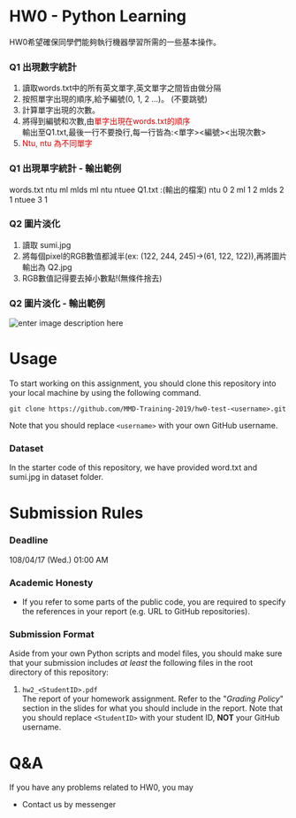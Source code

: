 # HW0 - Python Learning
HW0希望確保同學們能夠執行機器學習所需的一些基本操作。

### Q1 出現數字統計
 1. 讀取words.txt中的所有英文單字,英文單字之間皆由<space>做分隔
 2. 按照單字出現的順序,給予編號(0, 1, 2 ...)。 (不要跳號)
 3. 計算單字出現的次數。
 4. 將得到編號和次數,由<font color="#dd000">單字出現在words.txt的順序</font><br />輸出至Q1.txt,最後一行不要換行,每一行皆為:<單字><space><編號><space><出現次數>
 5. <font color="#dd0000">Ntu, ntu 為不同單字</font><br /> 

### Q1 出現單字統計 - 輸出範例
words.txt 
    ntu ml mlds ml ntu ntuee
Q1.txt :(輸出的檔案)
    ntu 0 2
    ml 1 2
    mlds 2 1
    ntuee 3 1

### Q2 圖片淡化
 1. 讀取 sumi.jpg
 2. 將每個pixel的RGB數值都減半(ex: (122, 244, 245)->(61, 122, 122)),再將圖片輸出為 Q2.jpg
 3. RGB數值記得要去掉小數點!(無條件捨去)

### Q2 圖片淡化 - 輸出範例
![enter image description here](https://github.com/MMD-Training-2019/hw0-test/blob/master/example/west.PNG)

# Usage
To start working on this assignment, you should clone this repository into your local machine by using the following command.

    git clone https://github.com/MMD-Training-2019/hw0-test-<username>.git
Note that you should replace `<username>` with your own GitHub username.

### Dataset
In the starter code of this repository, we have provided word.txt and sumi.jpg in dataset folder.

# Submission Rules
### Deadline
108/04/17 (Wed.) 01:00 AM

### Academic Honesty
-   If you refer to some parts of the public code, you are required to specify the references in your report (e.g. URL to GitHub repositories).      

### Submission Format
Aside from your own Python scripts and model files, you should make sure that your submission includes *at least* the following files in the root directory of this repository:
 1.   `hw2_<StudentID>.pdf`  
The report of your homework assignment. Refer to the "*Grading Policy*" section in the slides for what you should include in the report. Note that you should replace `<StudentID>` with your student ID, **NOT** your GitHub username.

# Q&A
If you have any problems related to HW0, you may
- Contact us by messenger
